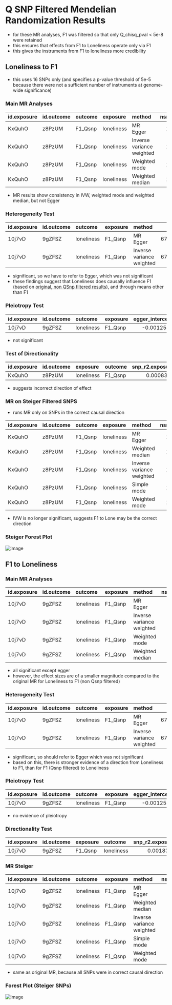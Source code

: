 # Q SNP Filtered Mendelian Randomization Results 

- for these MR analyses, F1 was filtered so that only Q_chisq_pval < 5e-8 were retained
- this ensures that effects from F1 to Loneliness operate only via F1 
- this gives the instruments from F1 to loneliness more credibility

## Loneliness to F1
- this uses 16 SNPs only (and specifies a p-value threshold of 5e-5 because there were not a sufficient number of instruments at genome-wide significance)

### Main MR Analyses

|id.exposure |id.outcome |outcome |exposure   |method                    | nsnp|         b|        se|      pval|
|:-----------|:----------|:-------|:----------|:-------------------------|----:|---------:|---------:|---------:|
|KxQuhO      |z8PzUM     |F1_Qsnp |loneliness |MR Egger                  |   16| 0.5698163| 1.8641771| 0.7643564|
|KxQuhO      |z8PzUM     |F1_Qsnp |loneliness |Inverse variance weighted |   16| 0.6108896| 0.2185743| 0.0051918|
|KxQuhO      |z8PzUM     |F1_Qsnp |loneliness |Weighted mode             |   16| 0.8993511| 0.1213076| 0.0000022|
|KxQuhO      |z8PzUM     |F1_Qsnp |loneliness |Weighted median           |   16| 0.8495829| 0.1188160| 0.0000000|

- MR results show consistency in IVW, weighted mode and weighted median, but not Egger

### Heterogeneity Test

|id.exposure |id.outcome |outcome    |exposure |method                    |        Q| Q_df| Q_pval|
|:-----------|:----------|:----------|:--------|:-------------------------|--------:|----:|------:|
|10j7vD      |9gZFSZ     |loneliness |F1_Qsnp  |MR Egger                  | 67.57216|   16|      0|
|10j7vD      |9gZFSZ     |loneliness |F1_Qsnp  |Inverse variance weighted | 67.89847|   17|      0|

- significant, so we have to refer to Egger, which was not significant
- these findings suggest that Loneliness does causally influence F1 (based on [original, non QSnp filtered results](https://github.com/ellenmartin11/lone-GenSEM-MR/blob/main/Results/Bidirectional%20Mendelian%20Randomization%20Lone%20and%20F1.md)), and through means other than F1

### Pleiotropy Test

|id.exposure |id.outcome |outcome    |exposure | egger_intercept|        se|      pval|
|:-----------|:----------|:----------|:--------|---------------:|---------:|---------:|
|10j7vD      |9gZFSZ     |loneliness |F1_Qsnp  |      -0.0012567| 0.0045211| 0.7845966|

- not significant

### Test of Directionality

|id.exposure |id.outcome |exposure   |outcome | snp_r2.exposure| snp_r2.outcome|correct_causal_direction | steiger_pval|
|:-----------|:----------|:----------|:-------|---------------:|--------------:|:------------------------|------------:|
|KxQuhO      |z8PzUM     |loneliness |F1_Qsnp |       0.0008378|      0.0008478|FALSE                    |    0.9372921|

- suggests incorrect direction of effect

### MR on Steiger Filtered SNPS

- runs MR only on SNPs in the correct causal direction

|id.exposure |id.outcome |outcome |exposure   |method                    | nsnp|         b|        se|      pval|
|:-----------|:----------|:-------|:----------|:-------------------------|----:|---------:|---------:|---------:|
|KxQuhO      |z8PzUM     |F1_Qsnp |loneliness |MR Egger                  |   12| 1.8126825| 2.0421222| 0.3955787|
|KxQuhO      |z8PzUM     |F1_Qsnp |loneliness |Weighted median           |   12| 0.8029088| 0.1251320| 0.0000000|
|KxQuhO      |z8PzUM     |F1_Qsnp |loneliness |Inverse variance weighted |   12| 0.4064990| 0.2430383| 0.0944116|
|KxQuhO      |z8PzUM     |F1_Qsnp |loneliness |Simple mode               |   12| 0.9034902| 0.1261929| 0.0000185|
|KxQuhO      |z8PzUM     |F1_Qsnp |loneliness |Weighted mode             |   12| 0.8583766| 0.1164716| 0.0000141|

- IVW is no longer significant, suggests F1 to Lone may be the correct direction

### Steiger Forest Plot

![image](https://user-images.githubusercontent.com/68326791/175924525-88681ba1-accc-4747-a832-264fea391859.png)

## F1 to Loneliness

### Main MR Analyses

|id.exposure |id.outcome |outcome    |exposure |method                    | nsnp|         b|        se|      pval|
|:-----------|:----------|:----------|:--------|:-------------------------|----:|---------:|---------:|---------:|
|10j7vD      |9gZFSZ     |loneliness |F1_Qsnp  |MR Egger                  |   18| 0.3301514| 0.2588163| 0.2202993|
|10j7vD      |9gZFSZ     |loneliness |F1_Qsnp  |Inverse variance weighted |   18| 0.2604654| 0.0625467| 0.0000312|
|10j7vD      |9gZFSZ     |loneliness |F1_Qsnp  |Weighted mode             |   18| 0.3801725| 0.0666539| 0.0000259|
|10j7vD      |9gZFSZ     |loneliness |F1_Qsnp  |Weighted median           |   18| 0.3461761| 0.0488614| 0.0000000|

- all significant except egger
- however, the effect sizes are of a smaller magnitude compared to the original MR for Loneliness to F1 (non Qsnp filtered)

### Heterogeneity Test

|id.exposure |id.outcome |outcome    |exposure |method                    |        Q| Q_df| Q_pval|
|:-----------|:----------|:----------|:--------|:-------------------------|--------:|----:|------:|
|10j7vD      |9gZFSZ     |loneliness |F1_Qsnp  |MR Egger                  | 67.57216|   16|      0|
|10j7vD      |9gZFSZ     |loneliness |F1_Qsnp  |Inverse variance weighted | 67.89847|   17|      0|

- significant, so should refer to Egger which was not significant
- based on this, there is stronger evidence of a direction from Loneliness to F1, than for F1 (Qsnp filtered) to Loneliness

### Pleiotropy Test

|id.exposure |id.outcome |outcome    |exposure | egger_intercept|        se|      pval|
|:-----------|:----------|:----------|:--------|---------------:|---------:|---------:|
|10j7vD      |9gZFSZ     |loneliness |F1_Qsnp  |      -0.0012567| 0.0045211| 0.7845966|

- no evidence of pleiotropy

### Directionality Test

|id.exposure |id.outcome |exposure |outcome    | snp_r2.exposure| snp_r2.outcome|correct_causal_direction | steiger_pval|
|:-----------|:----------|:--------|:----------|---------------:|--------------:|:------------------------|------------:|
|10j7vD      |9gZFSZ     |F1_Qsnp  |loneliness |       0.0018364|      0.0003635|TRUE                     |            0|

### MR Steiger

|id.exposure |id.outcome |outcome    |exposure |method                    | nsnp|         b|        se|      pval|
|:-----------|:----------|:----------|:--------|:-------------------------|----:|---------:|---------:|---------:|
|10j7vD      |9gZFSZ     |loneliness |F1_Qsnp  |MR Egger                  |   18| 0.3301514| 0.2588163| 0.2202993|
|10j7vD      |9gZFSZ     |loneliness |F1_Qsnp  |Weighted median           |   18| 0.3461761| 0.0508044| 0.0000000|
|10j7vD      |9gZFSZ     |loneliness |F1_Qsnp  |Inverse variance weighted |   18| 0.2604654| 0.0625467| 0.0000312|
|10j7vD      |9gZFSZ     |loneliness |F1_Qsnp  |Simple mode               |   18| 0.3801725| 0.0756760| 0.0001043|
|10j7vD      |9gZFSZ     |loneliness |F1_Qsnp  |Weighted mode             |   18| 0.3801725| 0.0688395| 0.0000373|

- same as original MR, because all SNPs were in correct causal direction

### Forest Plot (Steiger SNPs)

![image](https://user-images.githubusercontent.com/68326791/175925886-79faf09b-57a6-4751-a6d9-da5a892f0baa.png)
